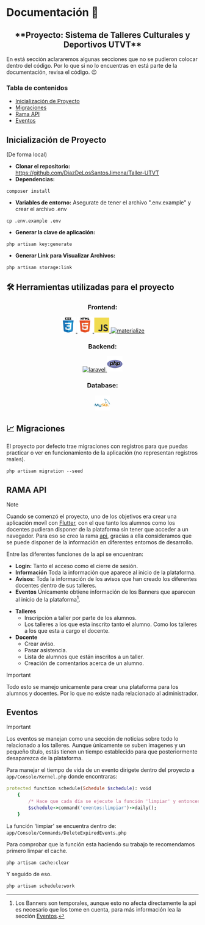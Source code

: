 # Documentación 📄
<h2 align="center"> **Proyecto: Sistema de Talleres Culturales y Deportivos UTVT** </h2>

<p>En está sección aclararemos algunas secciones que no se pudieron colocar dentro del código. Por lo que si no lo encuentras en está parte de la documentación, revisa el código. 😉</p>

### Tabla de contenidos
- [Inicialización de Proyecto](#inicialización-de-proyecto)
- [Migraciones](#migraciones)
- [Rama API](#rama-api)
- [Eventos](#eventos)

## Inicialización de Proyecto
(De forma local)
- **Clonar el repositorio:** https://github.com/DiazDeLosSantosJimena/Taller-UTVT
- **Dependencias:**
```
composer install
```
- **Variables de entorno:**
Asegurate de tener el archivo ".env.example" y crear el archivo .env
```
cp .env.example .env
```
- **Generar la clave de aplicación:**
```
php artisan key:generate
```
- **Generar Link para Visualizar Archivos:**
```
php artisan storage:link
```

## 🛠️ Herramientas utilizadas para el proyecto
<h3 align="center"><strong> Frontend: </strong></h3>
<p align="center">
<a href="https://www.w3schools.com/css/" target="_blank" rel="noreferrer"> <img src="https://raw.githubusercontent.com/devicons/devicon/master/icons/css3/css3-original-wordmark.svg" alt="css3" width="40" height="40"/> </a> <a href="https://www.w3.org/html/" target="_blank" rel="noreferrer"> <img src="https://raw.githubusercontent.com/devicons/devicon/master/icons/html5/html5-original-wordmark.svg" alt="html5" width="40" height="40"/> </a> <a href="https://developer.mozilla.org/en-US/docs/Web/JavaScript" target="_blank" rel="noreferrer"> <img src="https://raw.githubusercontent.com/devicons/devicon/master/icons/javascript/javascript-original.svg" alt="javascript" width="40" height="40"/>
<a href="https://materializecss.com/" target="_blank" rel="noreferrer"> <img src="https://raw.githubusercontent.com/prplx/svg-logos/5585531d45d294869c4eaab4d7cf2e9c167710a9/svg/materialize.svg" alt="materialize" width="40" height="40"/> </a>
</p>

<h3 align="center"><strong> Backend: </strong></h3>
<p align="center">
</a> <a href="https://laravel.com/" target="_blank" rel="noreferrer"> <img src="https://raw.githubusercontent.com/laravel/art/master/logo-lockup/5%20SVG/2%20CMYK/1%20Full%20Color/laravel-logolockup-cmyk-red.svg" alt="laravel" width="40" height="40"/> </a> <a href="https://www.php.net" target="_blank" rel="noreferrer"> <img src="https://raw.githubusercontent.com/devicons/devicon/master/icons/php/php-original.svg" alt="php" width="40" height="40"/> </a>
</p>

<h3 align="center"><strong> Database: </strong></h3>
<p align="center">
<a href="https://www.mysql.com/" target="_blank" rel="noreferrer"> <img src="https://raw.githubusercontent.com/devicons/devicon/master/icons/mysql/mysql-original-wordmark.svg" alt="mysql" width="40" height="40"/> </a>
</p>

## 📈 Migraciones
El proyecto por defecto trae migraciones con registros para que puedas practicar o ver en funcionamiento de la aplicación (no representan registros reales).
```
php artisan migration --seed
```

## RAMA API
> [!NOTE]
> Cuando se comenzó el proyecto, uno de los objetivos era crear una aplicación movíl con [Flutter](https://flutter.dev/), con el que tanto los alumnos como los docentes pudieran disponer de la plataforma sin tener que acceder a un navegador. Para eso se creo la rama [api](https://github.com/DiazDeLosSantosJimena/Taller-UTVT/tree/api), gracias a ella consideramos que se puede disponer de la información en diferentes entornos de desarrollo.

Entre las diferentes funciones de la api se encuentran:

- **Login:**
Tanto el acceso como el cierre de sesión. 
- **Información**
Toda la información que aparece al inicio de la plataforma.
- **Avisos:**
Toda la información de los avisos que han creado los diferentes docentes dentro de sus talleres.
- **Eventos** Únicamente obtiene información de los Banners que aparecen al inicio de la plataforma[^1].
[^1]: Los Banners son temporales, aunque esto no afecta directamente la api es necesario que los tome en cuenta, para más información lea la sección [Eventos](#eventos).
- **Talleres**
    - Inscripción a taller por parte de los alumnos.
    - Los talleres a los que esta inscrito tanto el alumno. Como los talleres a los que esta a cargo el docente.
- **Docente**
    - Crear aviso.
    - Pasar asistencia.
    - Lista de alumnos que están inscritos a un taller.
    - Creación de comentarios acerca de un alumno.

> [!IMPORTANT]
> Todo esto se manejo unicamente para crear una plataforma para los alumnos y docentes. Por lo que no existe nada relacionado al administrador.

## Eventos

> [!IMPORTANT]
> Los eventos se manejan como una sección de noticias sobre todo lo relacionado a los talleres. Aunque únicamente se suben imagenes y un pequeño título, estás tienen un tiempo establecido para que posteriormente desaparezca de la plataforma.

Para manejar el tiempo de vida de un evento dirigete dentro del proyecto a `app/Console/Kernel.php` donde encontraras:

```ruby
protected function schedule(Schedule $schedule): void
    {
        /* Hace que cada día se ejecute la función 'limpiar' y entonces elimina todos los eventos que ya expiraron */
        $schedule->command('eventos:limpiar')->daily();
    }
```

La función 'limpiar' se encuentra dentro de: `app/Console/Commands/DeleteExpiredEvents.php`

Para comprobar que la función esta haciendo su trabajo te recomendamos primero limpar el cache.
```
php artisan cache:clear
```
Y seguido de eso.
```
php artisan schedule:work
```